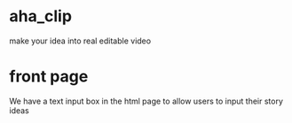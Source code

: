 # aha_clip
make your idea into real editable video

# front page
We have a text input box in the html page to allow users to input their story ideas
